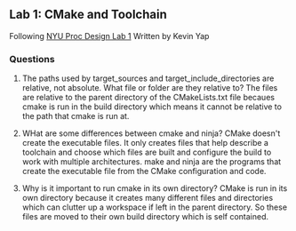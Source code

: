 ## Lab 1: CMake and Toolchain
Following [NYU Proc Design Lab 1](https://nyu-processor-design.github.io/getting_started/onboarding/01_cmake.html)
Written by Kevin Yap

### Questions
1. The paths used by target_sources and target_include_directories are relative, not absolute. What file or folder are they relative to?
The files are relative to the parent directory of the CMakeLists.txt file becaues cmake is run in the build directory which means it cannot be relative to the path that cmake is run at.

2. WHat are some differences between cmake and ninja?
CMake doesn't create the executable files. It only creates files that help describe a toolchain and choose which files are built and configure the build to work with multiple architectures.
make and ninja are the programs that create the executable file from the CMake configuration and code.

3. Why is it important to run cmake in its own directory?
CMake is run in its own directory because it creates many different files and directories which can clutter up a workspace if left in the parent directory. So these files are moved to their own build directory which is self contained.
